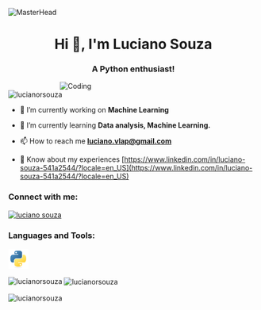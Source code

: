 ![MasterHead](https://user-images.githubusercontent.com/118829644/210544693-ebb29b35-f6fa-43f6-b2ef-5ec6a2879411.png)
<h1 align="center">Hi 👋, I'm Luciano Souza</h1>
<h3 align="center">A Python enthusiast!</h3>
<img align="right" alt="Coding" width="400" src="https://user-images.githubusercontent.com/118829644/210544445-6e621c08-9210-425e-a153-bb480aab9b98.png"

<p align="left"> <img src="https://komarev.com/ghpvc/?username=lucianorsouza&label=Profile%20views&color=0e75b6&style=flat" alt="lucianorsouza" /> </p>

- 🔭 I’m currently working on **Machine Learning**

- 🌱 I’m currently learning **Data analysis, Machine Learning.**

- 📫 How to reach me **luciano.vlap@gmail.com**

- 📄 Know about my experiences [https://www.linkedin.com/in/luciano-souza-541a2544/?locale=en_US](https://www.linkedin.com/in/luciano-souza-541a2544/?locale=en_US)

<h3 align="left">Connect with me:</h3>
<p align="left">
<a href="https://linkedin.com/in/luciano souza" target="blank"><img align="center" src="https://raw.githubusercontent.com/rahuldkjain/github-profile-readme-generator/master/src/images/icons/Social/linked-in-alt.svg" alt="luciano souza" height="30" width="40" /></a>
</p>

<h3 align="left">Languages and Tools:</h3>
<p align="left"> <a href="https://www.python.org" target="_blank" rel="noreferrer"> <img src="https://raw.githubusercontent.com/devicons/devicon/master/icons/python/python-original.svg" alt="python" width="40" height="40"/> </a> </p>

<p><img align="left" src="https://github-readme-stats.vercel.app/api/top-langs?username=lucianorsouza&show_icons=true&locale=en&layout=compact" alt="lucianorsouza" /></p>

<p>&nbsp;<img align="center" src="https://github-readme-stats.vercel.app/api?username=lucianorsouza&show_icons=true&locale=en" alt="lucianorsouza" /></p>

<p><img align="center" src="https://github-readme-streak-stats.herokuapp.com/?user=lucianorsouza&" alt="lucianorsouza" /></p>
